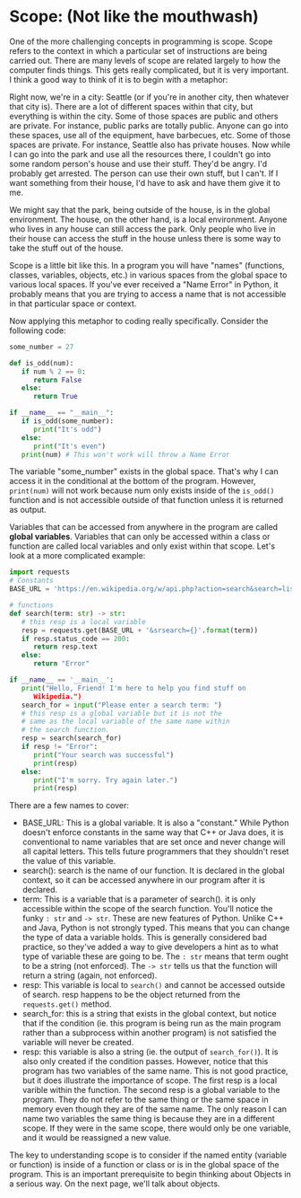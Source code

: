 # Scope: (Not like the mouthwash)
One of the more challenging concepts in programming is scope. Scope refers to the context in which a particular set of instructions are being carried out. There are many levels of scope are related largely to how the computer finds things. This gets really complicated, but it is very important. I think a good way to think of it is to begin with a metaphor:

Right now, we're in a city: Seattle (or if you're in another city, then whatever that city is). There are a lot of different spaces within that city, but everything is within the city. Some of those spaces are public and others are private. For instance, public parks are totally public. Anyone can go into these spaces, use all of the equipment, have barbecues, etc. Some of those spaces are private. For instance, Seattle also has private houses. Now while I can go into the park and use all the resources there, I couldn't go into some random person's house and use their stuff. They'd be angry. I'd probably get arrested. The person can use their own stuff, but I can't. If I want something from their house, I'd have to ask and have them give it to me.

We might say that the park, being outside of the house, is in the global environment. The house, on the other hand, is a local environment. Anyone who lives in any house can still access the park. Only people who live in their house can access the stuff in the house unless there is some way to take the stuff out of the house.

Scope is a little bit like this. In a program you will have "names" (functions, classes, variables, objects, etc.) in various spaces from the global space to various local spaces. If you've ever received a "Name Error" in Python, it probably means that you are trying to access a name that is not accessible in that particular space or context.

Now applying this metaphor to coding really specifically. Consider the following code:

```python
some_number = 27

def is_odd(num):
   if num % 2 == 0:
      return False
   else:
      return True

if __name__ == "__main__":
   if is_odd(some_number):
      print("It's odd")
   else:
      print("It's even")
   print(num) # This won't work will throw a Name Error
```

The variable "some_number" exists in the global space. That's why I can access it in the conditional at the bottom of the program. However, ```print(num)``` will not work because num only exists inside of the ```is_odd()``` function and is not accessible outside of that function unless it is returned as output. 

Variables that can be accessed from anywhere in the program are called **global variables**. Variables that can only be accessed within a class or function are called local variables and only exist within that scope. Let's look at a more complicated example:

```python
import requests
# Constants
BASE_URL = 'https://en.wikipedia.org/w/api.php?action=search&search=list'

# functions
def search(term: str) -> str:
   # this resp is a local variable
   resp = requests.get(BASE_URL + '&srsearch={}'.format(term))
   if resp.status_code == 200:
      return resp.text
   else:
      return "Error"

if __name__ == '__main__':
   print("Hello, Friend! I'm here to help you find stuff on
      Wikipedia.")
   search_for = input("Please enter a search term: ")
   # this resp is a global variable but it is not the 
   # same as the local variable of the same name within
   # the search function.
   resp = search(search_for)
   if resp != "Error":
      print("Your search was successful")
      print(resp)
   else:
      print("I'm sorry. Try again later.")
      print(resp)
```
There are a few names to cover:

* BASE_URL: This is a global variable. It is also a "constant." While Python doesn't enforce constants in the same way that C++ or Java does, it is conventional to name variables that are set once and never change will all capital letters. This tells future programmers that they shouldn't reset the value of this variable.
* search(): search is the name of our function. It is declared in the global context, so it can be accessed anywhere in our program after it is declared.
* term: This is a variable that is a parameter of search(). it is only accessible within the scope of the search function. You'll notice the funky ```: str``` and ```-> str```. These are new features of Python. Unlike C++ and Java, Python is not strongly typed. This means that you can change the type of data a variable holds. This is generally considered bad practice, so they've added a way to give developers a hint as to what type of variable these are going to be. The ```: str``` means that term ought to be a string (not enforced). The ```-> str``` tells us that the function will return a string (again, not enforced). 
* resp: This variable is local to ```search()``` and cannot be accessed outside of search. resp happens to be the object returned from the ```requests.get()``` method.
* search_for: this is a string that exists in the global context, but notice that if the condition (ie. this program is being run as the main program rather than a subprocess within another program) is not satisfied the variable will never be created.
* resp: this variable is also a string (ie. the output of ```search_for()```). It is also only created if the condition passes. However, notice that this program has two variables of the same name. This is not good practice, but it does illustrate the importance of scope. The first resp is a local varible within the function. The second resp is a global variable to the program. They do not refer to the same thing or the same space in memory even though they are of the same name. The only reason I can name two variables the same thing is because they are in a different scope. If they were in the same scope, there would only be one variable, and it would be reassigned a new value. 

The key to understanding scope is to consider if the named entity (variable or function) is inside of a function or class or is in the global space of the program. This is an important prerequisite to begin thinking about Objects in a serious way. On the next page, we'll talk about objects.